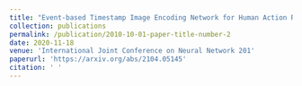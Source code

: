 ```yaml
---
title: "Event-based Timestamp Image Encoding Network for Human Action Recognition and Anticipation"
collection: publications
permalink: /publication/2010-10-01-paper-title-number-2
date: 2020-11-18
venue: 'International Joint Conference on Neural Network 201'
paperurl: 'https://arxiv.org/abs/2104.05145'  
citation: ' '
---
```


